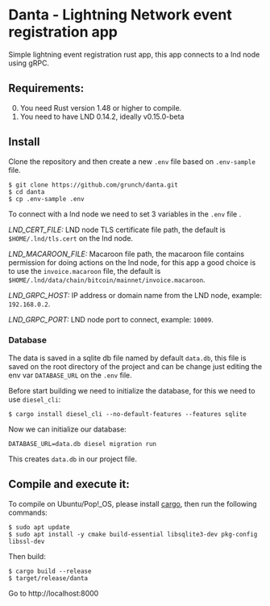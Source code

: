 # Danta - Lightning Network event registration app

Simple lightning event registration rust app, this app connects to a lnd node using gRPC.

## Requirements:

0. You need Rust version 1.48 or higher to compile.
1. You need to have LND 0.14.2, ideally v0.15.0-beta

## Install

Clone the repository and then create a new `.env` file based on `.env-sample` file.

```
$ git clone https://github.com/grunch/danta.git
$ cd danta
$ cp .env-sample .env
```

To connect with a lnd node we need to set 3 variables in the `.env` file .

_LND_CERT_FILE:_ LND node TLS certificate file path, the default is `$HOME/.lnd/tls.cert` on the lnd node.

_LND_MACAROON_FILE:_ Macaroon file path, the macaroon file contains permission for doing actions on the lnd node, for this app a good choice is to use the `invoice.macaroon` file, the default is `$HOME/.lnd/data/chain/bitcoin/mainnet/invoice.macaroon`.

_LND_GRPC_HOST:_ IP address or domain name from the LND node, example: `192.168.0.2`.

_LND_GRPC_PORT:_ LND node port to connect, example: `10009`.

### Database

The data is saved in a sqlite db file named by default `data.db`, this file is saved on the root directory of the project and can be change just editing the env var `DATABASE_URL` on the `.env` file.

Before start building we need to initialize the database, for this we need to use `diesel_cli`:

```
$ cargo install diesel_cli --no-default-features --features sqlite
```

Now we can initialize our database:

```
DATABASE_URL=data.db diesel migration run
```

This creates `data.db` in our project file.

## Compile and execute it:

To compile on Ubuntu/Pop!\_OS, please install [cargo](https://www.rust-lang.org/tools/install), then run the following commands:

```
$ sudo apt update
$ sudo apt install -y cmake build-essential libsqlite3-dev pkg-config libssl-dev
```

Then build:

```
$ cargo build --release
$ target/release/danta
```

Go to http://localhost:8000
